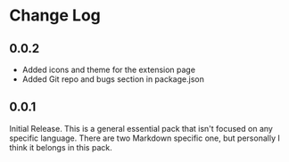 # Change Log

## 0.0.2
- Added icons and theme for the extension page
- Added Git repo and bugs section in package.json

## 0.0.1
Initial Release. This is a general essential pack that isn't focused on any specific language. There are two Markdown specific one, but personally I think it belongs in this pack.
